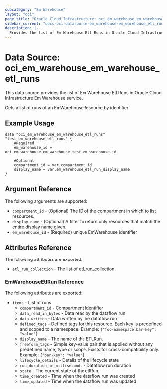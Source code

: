 ```yaml
---
subcategory: "Em Warehouse"
layout: "oci"
page_title: "Oracle Cloud Infrastructure: oci_em_warehouse_em_warehouse_etl_runs"
sidebar_current: "docs-oci-datasource-em_warehouse-em_warehouse_etl_runs"
description: |-
  Provides the list of Em Warehouse Etl Runs in Oracle Cloud Infrastructure Em Warehouse service
---
```


# Data Source: oci_em_warehouse_em_warehouse_etl_runs
This data source provides the list of Em Warehouse Etl Runs in Oracle Cloud Infrastructure Em Warehouse service.

Gets a list of runs of an EmWarehouseResource by identifier

## Example Usage

```hcl
data "oci_em_warehouse_em_warehouse_etl_runs" "test_em_warehouse_etl_runs" {
	#Required
	em_warehouse_id = oci_em_warehouse_em_warehouse.test_em_warehouse.id

	#Optional
	compartment_id = var.compartment_id
	display_name = var.em_warehouse_etl_run_display_name
}
```

## Argument Reference

The following arguments are supported:

* `compartment_id` - (Optional) The ID of the compartment in which to list resources.
* `display_name` - (Optional) A filter to return only resources that match the entire display name given.
* `em_warehouse_id` - (Required) unique EmWarehouse identifier


## Attributes Reference

The following attributes are exported:

* `etl_run_collection` - The list of etl_run_collection.

### EmWarehouseEtlRun Reference

The following attributes are exported:

* `items` - List of runs
	* `compartment_id` - Compartment Identifier
	* `data_read_in_bytes` - Data read by the dataflow run
	* `data_written` - Data written by the dataflow run
	* `defined_tags` - Defined tags for this resource. Each key is predefined and scoped to a namespace. Example: `{"foo-namespace.bar-key": "value"}` 
	* `display_name` - The name of the ETLRun.
	* `freeform_tags` - Simple key-value pair that is applied without any predefined name, type or scope. Exists for cross-compatibility only. Example: `{"bar-key": "value"}` 
	* `lifecycle_details` - Details of the lifecycle state
	* `run_duration_in_milliseconds` - Dataflow run duration
	* `state` - The current state of the etlRun.
	* `time_created` - Time when the dataflow run was created
	* `time_updated` - Time when the dataflow run was updated

